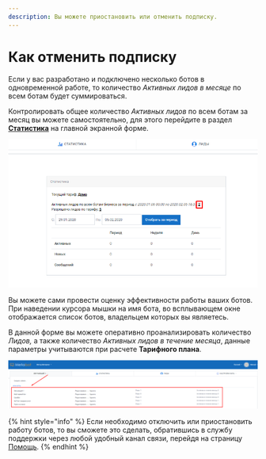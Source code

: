 ```yaml
---
description: Вы можете приостановить или отменить подписку.
---
```


# Как отменить подписку

Если у вас разработано и подключено несколько ботов в одновременной работе, то количество _Активных лидов в месяце_ по всем ботам будет суммироваться. 

Контролировать общее количество _Активных лидов_ по всем ботам за месяц вы можете самостоятельно, для этого перейдите в раздел [**Статистика**](https://app.metabot24.com/stat) на главной экранной форме.

![&#x424;&#x43E;&#x440;&#x43C;&#x430; &quot;&#x421;&#x442;&#x430;&#x442;&#x438;&#x441;&#x442;&#x438;&#x43A;&#x430;&quot;](../.gitbook/assets/izobrazhenie%20%28133%29.png)

Вы можете сами провести оценку эффективности работы ваших ботов. При наведении курсора мышки на имя бота, во всплывающем окне отображается список ботов, владельцем которых вы являетесь. 

В данной форме вы можете оперативно проанализировать количество _Лидов,_ а также количество _Активных лидов в течение месяца_, данные параметры учитываются при расчете **Тарифного плана**.

![](../.gitbook/assets/izobrazhenie%20%28342%29.png)

{% hint style="info" %}
Если необходимо отключить  или приостановить работу ботов, то вы сможете это сделать, обратившись в службу поддержки через любой удобный канал связи, перейдя на страницу [Помощь](https://app.metabot24.com/help). 
{% endhint %}

